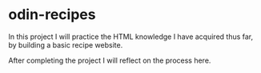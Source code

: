 # odin-recipes

In this project I will practice the HTML knowledge I have acquired thus far, by building a basic recipe website.

After completing the project I will reflect on the process here.